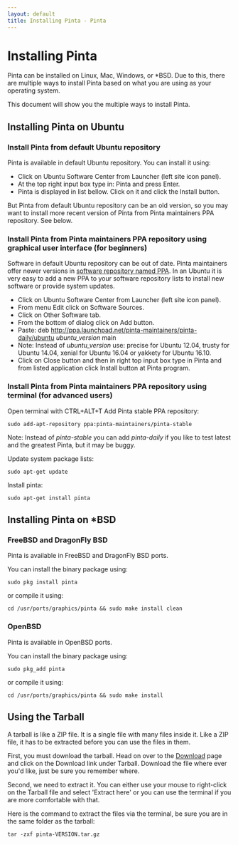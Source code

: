 ```yaml
---
layout: default
title: Installing Pinta - Pinta
---
```

# Installing Pinta

Pinta can be installed on Linux, Mac, Windows, or *BSD. Due to this, there are multiple ways to install Pinta based on what you are using as your operating system.

This document will show you the multiple ways to install Pinta.

## Installing Pinta on Ubuntu
### Install Pinta from default Ubuntu repository
Pinta is available in default Ubuntu repository. You can install it using:

* Click on Ubuntu Software Center from Launcher (left site icon panel).
* At the top right input box type in: Pinta and press Enter.
* Pinta is displayed in list bellow. Click on it and click the Install button.

But Pinta from default Ubuntu repository can be an old version, so you may want to install more recent version of Pinta from Pinta maintainers PPA repository. See below.

### Install Pinta from Pinta maintainers PPA repository using graphical user interface (for beginners)
Software in default Ubuntu repository can be out of date. Pinta maintainers offer newer versions in [software repository named PPA][1]. In an Ubuntu it is very easy to add a new PPA to your software repository lists to install new software or provide system updates.

* Click on Ubuntu Software Center from Launcher (left site icon panel).
* From menu Edit click on Software Sources.
* Click on Other Software tab.
* From the bottom of dialog click on Add button.
* Paste: deb http://ppa.launchpad.net/pinta-maintainers/pinta-daily/ubuntu *ubuntu_version* main
* Note: Instead of *ubuntu_version* use: precise for Ubuntu 12.04, trusty for Ubuntu 14.04, xenial for Ubuntu 16.04 or yakkety for Ubuntu 16.10.
* Click on Close button and then in right top input box type in Pinta and from listed application click Install button at Pinta program.

### Install Pinta from Pinta maintainers PPA repository using terminal (for advanced users)

Open terminal with CTRL+ALT+T
Add Pinta stable PPA repository:

`sudo add-apt-repository ppa:pinta-maintainers/pinta-stable`

Note: Instead of *pinta-stable* you can add *pinta-daily* if you like to test latest and the greatest Pinta, but it may be buggy.

Update system package lists:

`sudo apt-get update`

Install pinta:

`sudo apt-get install pinta`
<br />
## Installing Pinta on *BSD
### FreeBSD and DragonFly BSD
Pinta is available in FreeBSD and DragonFly BSD ports.

You can install the binary package using:

`sudo pkg install pinta`

or compile it using:

`cd /usr/ports/graphics/pinta && sudo make install clean`
<br />
### OpenBSD
Pinta is available in OpenBSD ports.

You can install the binary package using:

`sudo pkg_add pinta`

or compile it using:

`cd /usr/ports/graphics/pinta && sudo make install`
<br />
## Using the Tarball

A tarball is like a ZIP file. It is a single file with many files inside it. Like a ZIP file, it has to be extracted before you can use the files in them.

First, you must download the tarball. Head on over to the [Download][2] page and click on the Download link under Tarball. Download the file where ever you'd like, just be sure you remember where.

Second, we need to extract it. You can either use your mouse to right-click on the Tarball file and select 'Extract here' or you can use the terminal if you are more comfortable with that.

Here is the command to extract the files via the terminal, be sure you are in the same folder as the tarball:

`tar -zxf pinta-VERSION.tar.gz`

[1]: http://help.launchpad.net/Packaging/PPA
[2]: http://pinta-project.com/releases
